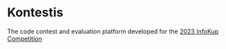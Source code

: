 # Kontestis

The code contest and evaluation platform developed for the [2023 InfoKup Competition](https://informatika.azoo.hr/kategorija/3/Razvoj-softvera)

